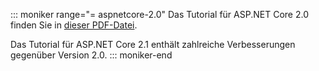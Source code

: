 ::: moniker range="= aspnetcore-2.0"
Das Tutorial für ASP.NET Core 2.0 finden Sie in [dieser PDF-Datei](https://github.com/aspnet/Docs/tree/master/aspnetcore/data/ef-rp/intro/PDF-6-18-18.pdf).

Das Tutorial für ASP.NET Core 2.1 enthält zahlreiche Verbesserungen gegenüber Version 2.0.
::: moniker-end